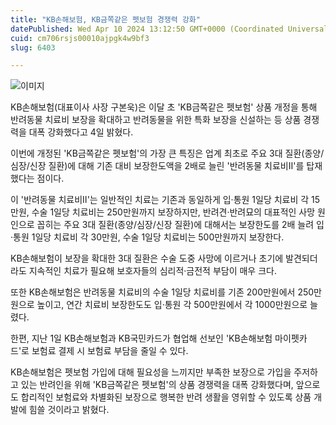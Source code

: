 ```yaml
---
title: "KB손해보험, KB금쪽같은 펫보험 경쟁력 강화"
datePublished: Wed Apr 10 2024 13:12:50 GMT+0000 (Coordinated Universal Time)
cuid: cm706rsjs00010ajpgk4w9bf3
slug: 6403

---
```



![이미지](https://cdn.hashnode.com/res/hashnode/image/upload/v1739260459468/048fc29d-8c96-4a24-b2e6-2aa9a695d0d4.jpeg)

KB손해보험(대표이사 사장 구본욱)은 이달 초 'KB금쪽같은 펫보험' 상품 개정을 통해 반려동물 치료비 보장을 확대하고 반려동물을 위한 특화 보장을 신설하는 등 상품 경쟁력을 대폭 강화했다고 4일 밝혔다.

이번에 개정된 'KB금쪽같은 펫보험'의 가장 큰 특징은 업계 최초로 주요 3대 질환(종양/심장/신장 질환)에 대해 기존 대비 보장한도액을 2배로 늘린 '반려동물 치료비Ⅱ'를 탑재했다는 점이다.

이 '반려동물 치료비Ⅱ'는 일반적인 치료는 기존과 동일하게 입·통원 1일당 치료비 각 15만원, 수술 1일당 치료비는 250만원까지 보장하지만, 반려견·반려묘의 대표적인 사망 원인으로 꼽히는 주요 3대 질환(종양/심장/신장 질환)에 대해서는 보장한도를 2배 늘려 입·통원 1일당 치료비 각 30만원, 수술 1일당 치료비는 500만원까지 보장한다.

KB손해보험이 보장을 확대한 3대 질환은 수술 도중 사망에 이르거나 초기에 발견되더라도 지속적인 치료가 필요해 보호자들의 심리적·금전적 부담이 매우 크다.

또한 KB손해보험은 반려동물 치료비의 수술 1일당 치료비를 기존 200만원에서 250만원으로 높이고, 연간 치료비 보장한도도 입·통원 각 500만원에서 각 1000만원으로 늘렸다.

한편, 지난 1일 KB손해보험과 KB국민카드가 협업해 선보인 'KB손해보험 마이펫카드'로 보험료 결제 시 보험료 부담을 줄일 수 있다.

KB손해보험은 펫보험 가입에 대해 필요성을 느끼지만 부족한 보장으로 가입을 주저하고 있는 반려인을 위해 'KB금쪽같은 펫보험'의 상품 경쟁력을 대폭 강화했다며, 앞으로도 합리적인 보험료와 차별화된 보장으로 행복한 반려 생활을 영위할 수 있도록 상품 개발에 힘쓸 것이라고 밝혔다.